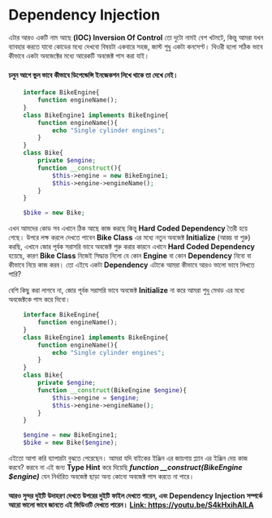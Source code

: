 # Dependency Injection
এটার আরও একটি নাম আছে **(IOC) Inversion Of Control** তো দুটো নামই বেশ খটমটে, কিন্তু আমরা যখন ব্যাবহার করতে যাবো কোডের মধ্যে দেখবো বিষয়টা একবারে সহজ, জাস্ট শুধু একটা কনসেপ্ট। থিওরী হলো সঠিক ভাবে কীভাবে একটা অবজেক্টের মধ্যে আরেকটি অবজেক্ট পাস করা যাই।

#### চলুন আগে ভুল ভাবে কীভাবে ডিপেন্ডেন্সি ইনজেকশন লিখে থাকে তা দেখে নেই।

```php
    interface BikeEngine{
        function engineName();
    }
    class BikeEngine1 implements BikeEngine{
        function engineName(){
            echo "Single cylinder engines";
        }
    }
    class Bike{
        private $engine;
        function __construct(){
            $this->engine = new BikeEngine1;
            $this->engine->engineName();
        }
    }

    $bike = new Bike;
```
এখন আমদের কোড সব এখানে ঠিক আছে কাজ করছে কিন্তু __Hard Coded Dependency__ তৈরী হয়ে গেছে। উপরে লক্ষ করলে দেখতে পাবেন __Bike Class__ এর মধ্যে নতুন অবজেক্ট __Initialize__ (আরম্ভ বা শুরু) করছি, এখানে জোর পূর্বক সরাসরি ভাবে অবজেক্ট শুরু করার কারনে এখানে __Hard Coded Dependency__ হয়েছে, কারণ __Bike Class__ নিজেই সিদ্ধান্ত নিলো যে কোন __Engine__ বা কোন __Dependency__ নিবো বা কীভাবে নিয়ে কাজ করব। তো এইযে একটা __Dependency__ এটাকে আমরা কীভাবে আরও ভালো ভাবে লিখতে পারি?

বেশি কিছু করা লাগবে না, জোর পূর্বক সরাসরি ভাবে অবজেক্ট __Initialize__ না করে আমরা শুধু মেথড এর মধ্যে অবজেক্টকে পাস করে দিবো।

```php
    interface BikeEngine{
        function engineName();
    }
    class BikeEngine1 implements BikeEngine{
        function engineName(){
            echo "Single cylinder engines";
        }
    }
    class Bike{
        private $engine;
        function __construct(BikeEngine $engine){
            $this->engine = $engine;
            $this->engine->engineName();
        }
    }

    $engine = new BikeEngine1;
    $bike = new Bike($engine);
```
এইতো আশা করি ব্যাপারটা বুঝতে পেরেছেন। আমরা যদি বাইকের ইঞ্জিন এর জায়গায় প্ল্যান এর ইঞ্জিন দেয় কাজ করবে? করবে না এই জন্য __Type Hint__ করে দিয়েছি ***function __construct(BikeEngine $engine)*** যেন নির্ধারিত অবজেক্ট ছাড়া অন্য কোনো অবজেক্ট পাস করতে না পারে।

#### আরও সুন্দর দুইটি উদাহরণ দেখতে উপরের দুইটি ফাইল দেখতে পারেন, এবং Dependency Injection সম্পর্কে আরো ভালো ভাবে জানতে এই ভিডিওটি দেখতে পারেন। [Link: ](https://youtu.be/S4kHxihAlLA) https://youtu.be/S4kHxihAlLA